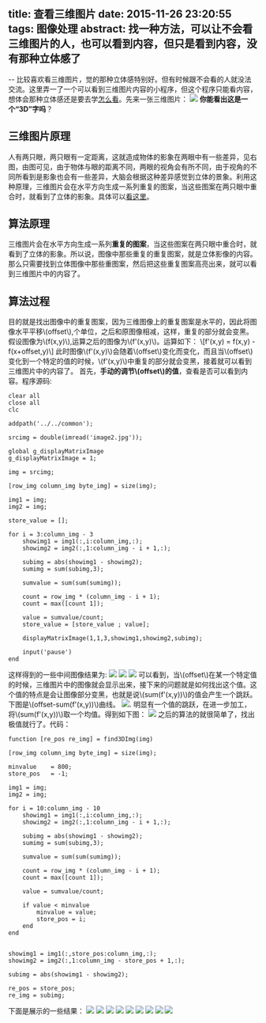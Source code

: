 title: 查看三维图片
date: 2015-11-26 23:20:55
tags: 图像处理
abstract: 找一种方法，可以让不会看三维图片的人，也可以看到内容，**但只是看到内容，没有那种立体感了**
---
-- 比较喜欢看三维图片，觉的那种立体感特别好。但有时候跟不会看的人就没法交流。这里弄一了一个可以看到三维图片内容的小程序，但这个程序只能看内容，想体会那种立体感还是要去学[怎么看](http://www.liuhs.com/3d.htm)。先来一张三维图片：
![](https://thumbnail0.baidupcs.com/thumbnail/510d823590de2ea9f1d6b8ea88ad9a23?fid=1124629257-250528-44395575683695&time=1499410800&rt=sh&sign=FDTAER-DCb740ccc5511e5e8fedcff06b081203-1wNPXPYogb8LdPyIWRecq3y4t40%3D&expires=8h&chkv=0&chkbd=0&chkpc=&dp-logid=4351763674840998094&dp-callid=0&size=c710_u400&quality=100&vuk=-&ft=video)
**你能看出这是一个“3D”字吗**？

<script type="text/javascript" src="http://cdn.mathjax.org/mathjax/latest/MathJax.js?config=TeX-AMS-MML_HTMLorMML"></script>


## 三维图片原理
人有两只眼，两只眼有一定距离，这就造成物体的影象在两眼中有一些差异，见右图，由图可见，由于物体与眼的距离不同，两眼的视角会有所不同，由于视角的不同所看到是影象也会有一些差异，大脑会根据这种差异感觉到立体的景象。利用这种原理，三维图片会在水平方向生成一系列重复的图案，当这些图案在两只眼中重合时，就看到了立体的影象。具体可以[看这里](http://www.liuhs.com/3d.htm)。

## 算法原理
三维图片会在水平方向生成一系列**重复的图案**，当这些图案在两只眼中重合时，就看到了立体的影象。所以说，图像中那些重复的重复图案，就是立体影像的内容。那么只需要找到立体图像中那些重图案，然后把这些重复图案高亮出来，就可以看到三维图片中的内容了。

## 算法过程
目的就是找出图像中的重复图案，因为三维图像上的重复图案是水平的，因此将图像水平平移\\(offset\\),个单位，之后和原图像相减，这样，重复的部分就会变黑。假设图像为\\(f(x,y)\\),运算之后的图像为\\(f'(x,y)\\)。运算如下：
\\[f'(x,y) = f(x,y) - f(x+offset,y)\\]
此时图像\\(f'(x,y)\\)会随着\\(offset\\)变化而变化，而且当\\(offset\\)变化到一个特定的值的时候，\\(f'(x,y)\\)中重复的部分就会变黑，接着就可以看到三维图片中的内容了。
首先，**手动的调节\\(offset\\)的值**，查看是否可以看到内容。程序源码:
    
    clear all
    close all
    clc
    
    addpath('../../common');
    
    srcimg = double(imread('image2.jpg'));
    
    global g_displayMatrixImage
    g_displayMatrixImage = 1;
    
    img = srcimg;
    
    [row_img column_img byte_img] = size(img);
    
    img1 = img;
    img2 = img;
    
    store_value = [];
    
    for i = 3:column_img - 3
    	showimg1 = img1(:,i:column_img,:);
    	showimg2 = img2(:,1:column_img - i + 1,:);
    
    	subimg = abs(showimg1 - showimg2);
    	sumimg = sum(subimg,3);
    
    	sumvalue = sum(sum(sumimg));
    
    	count = row_img * (column_img - i + 1);
    	count = max([count 1]);
    
    	value = sumvalue/count;
    	store_value = [store_value ; value];
    
    	displayMatrixImage(1,1,3,showimg1,showimg2,subimg);
    
    	input('pause')
    end
这样得到的一些中间图像结果为:
![](http://i5.tietuku.com/a6cedf15ca0e34ce.png)
![](http://i5.tietuku.com/60e0408f3118d57d.png)
![](http://i5.tietuku.com/9aa72b54fcd046e8.png)
可以看到，当\\(offset\\)在某一个特定值的时候，三维图片中的图像就会显示出来，接下来的问题就是如何找出这个值。这个值的特点是会让图像部分变黑，也就是说\\(sum(f'(x,y))\\)的值会产生一个跳跃。下图是\\(offset-sum(f'(x,y))\\)曲线。
![](http://i13.tietuku.com/e61efa50752e7584.png).
明显有一个值的跳跃，在进一步加工，将\\(sum(f'(x,y))\\)取一个均值。得到如下图：
![](http://i13.tietuku.com/ff0cc5f29486dff9.png)
之后的算法的就很简单了，找出极值就行了。代码：

    function [re_pos re_img] = find3DImg(img) 
    
    [row_img column_img byte_img] = size(img);
    
    minvalue	= 800;
    store_pos	= -1;
    
    img1 = img;
    img2 = img;
    
    for i = 10:column_img - 10
    	showimg1 = img1(:,i:column_img,:);
    	showimg2 = img2(:,1:column_img - i + 1,:);
    
    	subimg = abs(showimg1 - showimg2);
    	sumimg = sum(subimg,3);
    
    	sumvalue = sum(sum(sumimg));
    
    	count = row_img * (column_img - i + 1);
    	count = max([count 1]);
    
    	value = sumvalue/count;
    
    	if value < minvalue
    		minvalue = value;
    		store_pos = i;
    	end
    end
    
    
    showimg1 = img1(:,store_pos:column_img,:);
    showimg2 = img2(:,1:column_img - store_pos + 1,:);
    
    subimg = abs(showimg1 - showimg2);
    
    re_pos = store_pos;
    re_img = subimg;
    
下面是展示的一些结果：
![](https://thumbnail0.baidupcs.com/thumbnail/8bc8e41b88f3645b9cc95c5800976387?fid=1124629257-250528-216667013962545&time=1499407200&rt=sh&sign=FDTAER-DCb740ccc5511e5e8fedcff06b081203-LPrpn28EtWATLPIEpeVJ0Cdqeys%3D&expires=8h&chkv=0&chkbd=0&chkpc=&dp-logid=4351540266995038768&dp-callid=0&size=c710_u400&quality=100&vuk=-&ft=video)
![](https://thumbnail0.baidupcs.com/thumbnail/94a0d6ae80a253fb3668b614aa68a5ad?fid=1124629257-250528-820294603898830&time=1499407200&rt=sh&sign=FDTAER-DCb740ccc5511e5e8fedcff06b081203-IdycSfwDtS3HZfhPw9t0RToxMDs%3D&expires=8h&chkv=0&chkbd=0&chkpc=&dp-logid=4351548941826973239&dp-callid=0&size=c710_u400&quality=100&vuk=-&ft=video)
![](https://thumbnail0.baidupcs.com/thumbnail/c80a350f51b2a31a7a218f64a1bec3af?fid=1124629257-250528-544544821161225&time=1499410800&rt=sh&sign=FDTAER-DCb740ccc5511e5e8fedcff06b081203-ZvcfRBZz3Q6ipn1PtaijuFQ%2BoMc%3D&expires=8h&chkv=0&chkbd=0&chkpc=&dp-logid=4351558103576538383&dp-callid=0&size=c710_u400&quality=100&vuk=-&ft=video)
![](https://thumbnail0.baidupcs.com/thumbnail/c206b9375ce4ee6a7543d3ddf7b6d5eb?fid=1124629257-250528-233438908982727&time=1499410800&rt=sh&sign=FDTAER-DCb740ccc5511e5e8fedcff06b081203-Qwi7X69vd%2BfDJmw2ufWnIdldgWc%3D&expires=8h&chkv=0&chkbd=0&chkpc=&dp-logid=4351565525431269248&dp-callid=0&size=c710_u400&quality=100&vuk=-&ft=video)
![](https://thumbnail0.baidupcs.com/thumbnail/53247d264cff2efba81b62c37b6733ae?fid=1124629257-250528-566282431397342&time=1499410800&rt=sh&sign=FDTAER-DCb740ccc5511e5e8fedcff06b081203-6CN6eE9KFibACEa0Cl%2FwmYe1z88%3D&expires=8h&chkv=0&chkbd=0&chkpc=&dp-logid=4351573049457970250&dp-callid=0&size=c710_u400&quality=100&vuk=-&ft=video)
![](https://thumbnail0.baidupcs.com/thumbnail/00e28524befb4b9fb84a5694f8f24b6d?fid=1124629257-250528-500529312475684&time=1499410800&rt=sh&sign=FDTAER-DCb740ccc5511e5e8fedcff06b081203-naKrJerK2lvcCxuyd3Fu0fhcKaI%3D&expires=8h&chkv=0&chkbd=0&chkpc=&dp-logid=4351592734435880155&dp-callid=0&size=c710_u400&quality=100&vuk=-&ft=video)
![](https://thumbnail0.baidupcs.com/thumbnail/92d1bb0658245c1e834a7d71e45740c5?fid=1124629257-250528-455419085213683&time=1499410800&rt=sh&sign=FDTAER-DCb740ccc5511e5e8fedcff06b081203-Weymbb2rfSvKMcCr6shrafC4D4I%3D&expires=8h&chkv=0&chkbd=0&chkpc=&dp-logid=4351597692101680534&dp-callid=0&size=c710_u400&quality=100&vuk=-&ft=video)
![](https://thumbnail0.baidupcs.com/thumbnail/7ffa7c854361aed4eabf3f6d368d280d?fid=1124629257-250528-719876588382043&time=1499410800&rt=sh&sign=FDTAER-DCb740ccc5511e5e8fedcff06b081203-8DpnF1iECLvzLWn%2FjneZDFqwXno%3D&expires=8h&chkv=0&chkbd=0&chkpc=&dp-logid=4351600817758343097&dp-callid=0&size=c710_u400&quality=100&vuk=-&ft=video)
![](https://thumbnail0.baidupcs.com/thumbnail/4d88c9f11346bbf81b64759726c13da9?fid=1124629257-250528-144105465724966&time=1499410800&rt=sh&sign=FDTAER-DCb740ccc5511e5e8fedcff06b081203-cOCr5Jif%2B3Eo4%2F%2F25ksDXUtYLPI%3D&expires=8h&chkv=0&chkbd=0&chkpc=&dp-logid=4351603626359501357&dp-callid=0&size=c710_u400&quality=100&vuk=-&ft=video)
